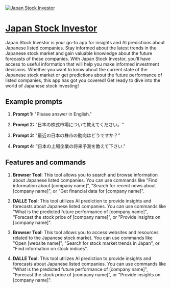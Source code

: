 [![Japan Stock Investor](https://files.oaiusercontent.com/file-YcWF19efgeytloPhPZscX3MJ?se=2123-10-18T11%3A59%3A41Z&sp=r&sv=2021-08-06&sr=b&rscc=max-age%3D31536000%2C%20immutable&rscd=attachment%3B%20filename%3Dee8284d3-8f31-44ab-bef8-e5435f6c6a39.png&sig=aKgYqryxxUjLv%2B0GJE20h9fmOdhVn5xRq3Qa95e8xwU%3D)](https://chat.openai.com/g/g-pC0zWVrSW-japan-stock-investor)

# [Japan Stock Investor](https://chat.openai.com/g/g-pC0zWVrSW-japan-stock-investor)

Japan Stock Investor is your go-to app for insights and AI predictions about Japanese listed companies. Stay informed about the latest trends in the Japanese stock market and gain valuable knowledge about the future forecasts of these companies. With Japan Stock Investor, you'll have access to useful information that will help you make informed investment decisions. Whether you want to know about the current state of the Japanese stock market or get predictions about the future performance of listed companies, this app has got you covered! Get ready to dive into the world of Japanese stock investing!

## Example prompts

1. **Prompt 1:** "Please answer in English."

2. **Prompt 2:** "日本の株式市場について教えてください。"

3. **Prompt 3:** "最近の日本の株市の動向はどうですか？"

4. **Prompt 4:** "日本の上場企業の将来予測を教えて下さい."

## Features and commands

1. **Browser Tool**: This tool allows you to search and browse information about Japanese listed companies. You can use commands like "Find information about [company name]", "Search for recent news about [company name]", or "Get financial data for [company name]".

2. **DALLE Tool**: This tool utilizes AI prediction to provide insights and forecasts about Japanese listed companies. You can use commands like "What is the predicted future performance of [company name]", "Forecast the stock price of [company name]", or "Provide insights on [company name]".

3. **Browser Tool**: This tool allows you to access websites and resources related to the Japanese stock market. You can use commands like "Open [website name]", "Search for stock market trends in Japan", or "Find information on stock indices".

4. **DALLE Tool**: This tool utilizes AI prediction to provide insights and forecasts about Japanese listed companies. You can use commands like "What is the predicted future performance of [company name]", "Forecast the stock price of [company name]", or "Provide insights on [company name]".